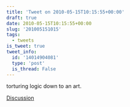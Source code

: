 ```yaml
---
title: 'Tweet on 2010-05-15T10:15:55+00:00'
draft: true
date: 2010-05-15T10:15:55+00:00
slug: '201005151015'
tags:
  - tweets
is_tweet: true
tweet_info:
  id: '14014904081'
  type: 'post'
  is_thread: False
---
```




torturing logic down to an art.

[Discussion](https://x.com/sytelus/status/14014904081)
